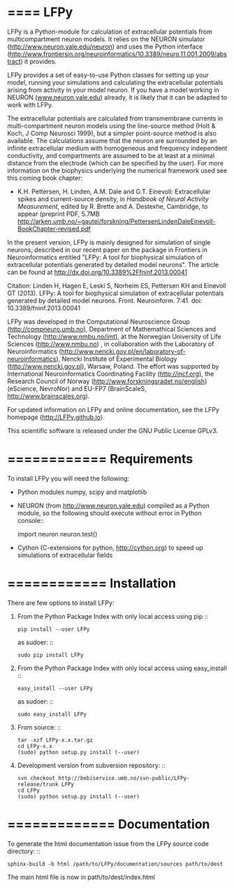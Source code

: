 ====
LFPy
====

LFPy is a Python-module for calculation of extracellular potentials from multicompartment neuron models.
It relies on the NEURON simulator (http://www.neuron.yale.edu/neuron) and uses the 
Python interface (http://www.frontiersin.org/neuroinformatics/10.3389/neuro.11.001.2009/abstract) it provides.

LFPy provides a set of easy-to-use Python classes for setting up your model, running your simulations and calculating the extracellular potentials arising from activity in your model neuron. If you have a model working in NEURON (www.neuron.yale.edu)
already, it is likely that it can be adapted to work with LFPy.

The extracellular potentials are calculated from transmembrane currents in multi-compartment neuron models using the line-source method (Holt & Koch, J Comp Neurosci 1999),
but a simpler point-source method is also available. The calculations assume that the neuron are surrounded by an infinite extracellular medium with homogeneous and frequency
independent conductivity, and compartments are assumed to be at least at a minimal distance from the electrode (which can be specified by the user). For more information on
the biophysics underlying the numerical framework used see this coming book chapter:

- K.H. Pettersen, H. Linden, A.M. Dale and G.T. Einevoll: Extracellular spikes and current-source density, in *Handbook of Neural Activity Measurement*, edited by R. Brette and A. Destexhe, Cambridge, to appear (preprint PDF, 5.7MB http://arken.umb.no/~gautei/forskning/PettersenLindenDaleEinevoll-BookChapter-revised.pdf

In the present version, LFPy is mainly designed for simulation of single neurons, described in our recent paper on the package in Frontiers in Neuroinformatics entitled "LFPy: A tool for biophysical simulation of extracellular potentials generated by detailed model neurons".
The article can be found at http://dx.doi.org/10.3389%2Ffninf.2013.00041

Citation:
Linden H, Hagen E, Leski S, Norheim ES, Pettersen KH and Einevoll GT (2013). LFPy: A tool for biophysical simulation of extracellular potentials generated by detailed model neurons. Front. Neuroinform. 7:41. doi: 10.3389/fninf.2013.00041

LFPy was developed in the Computational Neuroscience Group (http://compneuro.umb.no), Department of Mathemathical Sciences and Technology (http://www.nmbu.no/imt),
at the Norwegian University of Life Sciences (http://www.nmbu.no) ,
in collaboration with the Laboratory of Neuroinformatics (http://www.nencki.gov.pl/en/laboratory-of-neuroinformatics), 
Nencki Institute of Experimental Biology (http://www.nencki.gov.pl), Warsaw, Poland. The effort was supported by 
International Neuroinformatics Coordinating Facility (http://incf.org), the Research Council of Norway (http://www.forskningsradet.no/english) (eScience, NevroNor) and EU-FP7 (BrainScaleS, http://www.brainscales.org).

For updated information on LFPy and online documentation, see the LFPy homepage (http://LFPy.github.io).

This scientific software is released under the GNU Public License GPLv3.

============
Requirements
============

To install LFPy you will need the following:

- Python modules numpy, scipy and matplotlib
- NEURON (from http://www.neuron.yale.edu) compiled as a Python module, so the following should execute without error in Python console::
    
    import neuron
    neuron.test()

- Cython (C-extensions for python, http://cython.org) to speed up simulations of extracellular fields


============
Installation
============

There are few options to install LFPy:

1.  From the Python Package Index with only local access using pip
    ::
        
        pip install --user LFPy


    as sudoer:
    ::
    
        sudo pip install LFPy


2.  From the Python Package Index with only local access using easy_install
    ::
    
        easy_install --user LFPy

    as sudoer:
    ::
    
        sudo easy_install LFPy

3.  From source:
    ::
    
        tar -xzf LFPy-x.x.tar.gz
        cd LFPy-x.x
        (sudo) python setup.py install (--user)

4.  Development version from subversion repository:
    ::
    
        svn checkout http://bebiservice.umb.no/svn-public/LFPy-release/trunk LFPy
        cd LFPy
        (sudo) python setup.py install (--user)


=============
Documentation
=============

To generate the html documentation issue from the LFPy source code directory:
::
    
    sphinx-build -b html /path/to/LFPy/documentation/sources path/to/dest

The main html file is now in path/to/dest/index.html

